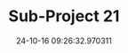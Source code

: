 ---
date: 24-10-16 09:26:32.970311
excerpt: DREAMPARK
header:
  teaser: https://via.placeholder.com/200x200.png
order: 20
sidebar:
- image: https://via.placeholder.com/350x250.png
  image_alt: logo
  text: Here we discuss the Objective of the UC
  title: Objective
title: Sub-Project 21
---